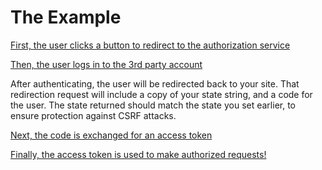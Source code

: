 # The Example

[First, the user clicks a button to redirect to the authorization service](https://drive.google.com/file/d/188TR6_8_w9XhPetJnI5uKwGeyJvzoe5Q/view?usp=sharing)

[Then, the user logs in to the 3rd party account](https://drive.google.com/file/d/19veaQ9lyBkrgQW-dcOPffxzFe083ZI7w/view?usp=sharing)

After authenticating, the user will be redirected back to your site. That redirection request will include a copy of your state string, and a code for the user. The state returned should match the state you set earlier, to ensure protection against CSRF attacks.

[Next, the code is exchanged for an access token](https://drive.google.com/file/d/13C9ImJi6Cq3X8qEzrQJBa6Q1lJO86PXo/view?usp=sharing)

[Finally, the access token is used to make authorized requests!](https://drive.google.com/file/d/10lTJTHgtuoN2dR-vgUxUFvHou_CuM8hg/view?usp=sharing)

